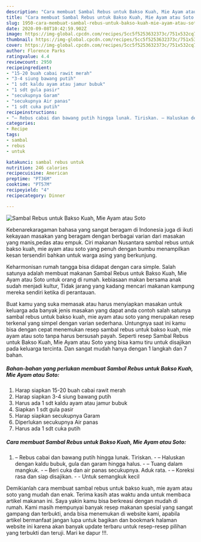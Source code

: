```yaml
---
description: "Cara membuat Sambal Rebus untuk Bakso Kuah, Mie Ayam atau Soto Cepat"
title: "Cara membuat Sambal Rebus untuk Bakso Kuah, Mie Ayam atau Soto Cepat"
slug: 1950-cara-membuat-sambal-rebus-untuk-bakso-kuah-mie-ayam-atau-soto-cepat
date: 2020-09-08T10:42:59.902Z
image: https://img-global.cpcdn.com/recipes/5cc5f5253632373c/751x532cq70/sambal-rebus-untuk-bakso-kuah-mie-ayam-atau-soto-foto-resep-utama.jpg
thumbnail: https://img-global.cpcdn.com/recipes/5cc5f5253632373c/751x532cq70/sambal-rebus-untuk-bakso-kuah-mie-ayam-atau-soto-foto-resep-utama.jpg
cover: https://img-global.cpcdn.com/recipes/5cc5f5253632373c/751x532cq70/sambal-rebus-untuk-bakso-kuah-mie-ayam-atau-soto-foto-resep-utama.jpg
author: Florence Parks
ratingvalue: 4.4
reviewcount: 2950
recipeingredient:
- "15-20 buah cabai rawit merah"
- "3-4 siung bawang putih"
- "1 sdt kaldu ayam atau jamur bubuk"
- "1 sdt gula pasir"
- "secukupnya Garam"
- "secukupnya Air panas"
- "1 sdt cuka putih"
recipeinstructions:
- "– Rebus cabai dan bawang putih hingga lunak. Tiriskan. – Haluskan dengan kaldu bubuk, gula dan garam hingga halus. – Tuang dalam mangkuk. – Beri cuka dan air panas secukupnya. Aduk rata. – Koreksi rasa dan siap disajikan.  Untuk semangkuk kecil"
categories:
- Recipe
tags:
- sambal
- rebus
- untuk

katakunci: sambal rebus untuk 
nutrition: 246 calories
recipecuisine: American
preptime: "PT36M"
cooktime: "PT57M"
recipeyield: "4"
recipecategory: Dinner

---
```



![Sambal Rebus untuk Bakso Kuah, Mie Ayam atau Soto](https://img-global.cpcdn.com/recipes/5cc5f5253632373c/751x532cq70/sambal-rebus-untuk-bakso-kuah-mie-ayam-atau-soto-foto-resep-utama.jpg)

Kebenarekaragaman bahasa yang sangat beragam di Indonesia juga di ikuti kekayaan masakan yang beragam dengan berbagai varian dari masakan yang manis,pedas atau empuk. Ciri makanan Nusantara sambal rebus untuk bakso kuah, mie ayam atau soto yang penuh dengan bumbu menampilkan kesan tersendiri bahkan untuk warga asing yang berkunjung.




Keharmonisan rumah tangga bisa didapat dengan cara simple. Salah satunya adalah membuat makanan Sambal Rebus untuk Bakso Kuah, Mie Ayam atau Soto untuk orang di rumah. kebiasaan makan bersama anak sudah menjadi kultur, Tidak jarang yang kadang mencari makanan kampung mereka sendiri ketika di perantauan.

Buat kamu yang suka memasak atau harus menyiapkan masakan untuk keluarga ada banyak jenis masakan yang dapat anda contoh salah satunya sambal rebus untuk bakso kuah, mie ayam atau soto yang merupakan resep terkenal yang simpel dengan varian sederhana. Untungnya saat ini kamu bisa dengan cepat menemukan resep sambal rebus untuk bakso kuah, mie ayam atau soto tanpa harus bersusah payah.
Seperti resep Sambal Rebus untuk Bakso Kuah, Mie Ayam atau Soto yang bisa kamu tiru untuk disajikan pada keluarga tercinta. Dan sangat mudah hanya dengan 1 langkah dan 7 bahan.


<!--inarticleads1-->

##### Bahan-bahan yang perlukan membuat Sambal Rebus untuk Bakso Kuah, Mie Ayam atau Soto:

1. Harap siapkan 15-20 buah cabai rawit merah
1. Harap siapkan 3-4 siung bawang putih
1. Harus ada 1 sdt kaldu ayam atau jamur bubuk
1. Siapkan 1 sdt gula pasir
1. Harap siapkan secukupnya Garam
1. Diperlukan secukupnya Air panas
1. Harus ada 1 sdt cuka putih




<!--inarticleads2-->

##### Cara membuat  Sambal Rebus untuk Bakso Kuah, Mie Ayam atau Soto:

1. – Rebus cabai dan bawang putih hingga lunak. Tiriskan. - – Haluskan dengan kaldu bubuk, gula dan garam hingga halus. - – Tuang dalam mangkuk. - – Beri cuka dan air panas secukupnya. Aduk rata. - – Koreksi rasa dan siap disajikan. -  - Untuk semangkuk kecil




Demikianlah cara membuat sambal rebus untuk bakso kuah, mie ayam atau soto yang mudah dan enak. Terima kasih atas waktu anda untuk membaca artikel makanan ini. Saya yakin kamu bisa berkreasi dengan mudah di rumah. Kami masih mempunyai banyak resep makanan spesial yang sangat gampang dan terbukti, anda bisa menemukan di website kami, apabila artikel bermanfaat jangan lupa untuk bagikan dan bookmark halaman website ini karena akan banyak update terbaru untuk resep-resep pilihan yang terbukti dan teruji. Mari ke dapur !!!. 
